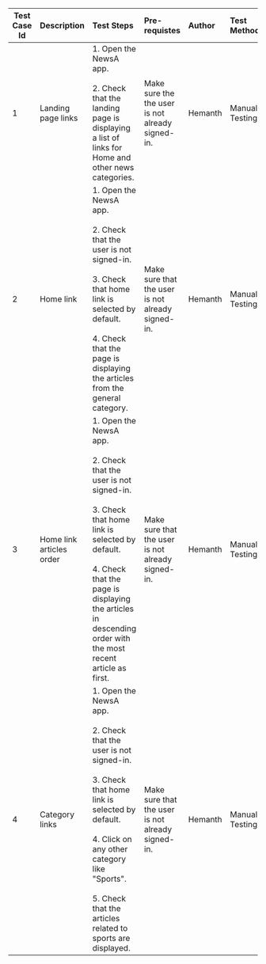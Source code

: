 | Test Case Id |    Description    |            Test Steps           |     Pre-requistes     |    Author    |   Test Method   |       Pass/Fail Criteria      |
| ------------ | :---------------- | :------------------------------ | :-------------------- | :----------- | :-------------- | :---------------------------- |
| 1 | Landing page links | 1. Open the NewsA app. <br /> <br /> 2. Check that the landing page is displaying a list of links for Home and other news categories. <br />| Make sure the the user is not already signed-in. | Hemanth | Manual Testing | The landing page should display a list of links for Home and other news categories. |
| 2 | Home link | 1. Open the NewsA app. <br /> <br /> 2. Check that the user is not signed-in. <br /> <br /> 3. Check that home link is selected by default. <br /> <br /> 4. Check that the page is displaying the articles from the general category.  <br /> | Make sure that the user is not already signed-in. | Hemanth | Manual Testing | The home link should be selected by default and the landing page should display the articles from the general category. |
| 3 | Home link articles order | 1. Open the NewsA app. <br /> <br /> 2. Check that the user is not signed-in. <br /> <br /> 3. Check that home link is selected by default. <br /> <br /> 4. Check that the page is displaying the articles in descending order with the most recent article as first.  <br /> | Make sure that the user is not already signed-in. | Hemanth | Manual Testing | The home link should be selected by default and the landing page should display the articles in descending order with the most recent article as first. |
| 4 | Category links | 1. Open the NewsA app. <br /> <br /> 2. Check that the user is not signed-in. <br /> <br /> 3. Check that home link is selected by default. <br /> <br /> 4. Click on any other category like "Sports". <br /><br /> 5. Check that the articles related to sports are displayed.  <br /> | Make sure that the user is not already signed-in. | Hemanth | Manual Testing | The articles related to Sports category should be displayed upon clicking the Sports link. |
